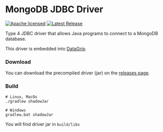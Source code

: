 # MongoDB JDBC Driver

[![Apache licensed](https://img.shields.io/badge/License-Apache%202.0-yellowgreen.svg)](./LICENSE)
[![Latest Release](https://img.shields.io/github/v/release/datagrip/mongo-jdbc-driver?label=latest)](https://github.com/DataGrip/mongo-jdbc-driver/releases/tag/v1.20)

Type 4 JDBC driver that allows Java programs to connect to a MongoDB database.

This driver is embedded into [DataGrip](https://www.jetbrains.com/datagrip/).

### Download

You can download the precompiled driver (jar) on the [releases page](https://github.com/DataGrip/mongo-jdbc-driver/releases).

### Build

```
# Linux, MacOs
./gradlew shadowJar

# Windows
gradlew.bat shadowJar
```

You will find driver jar in ```build/libs```

